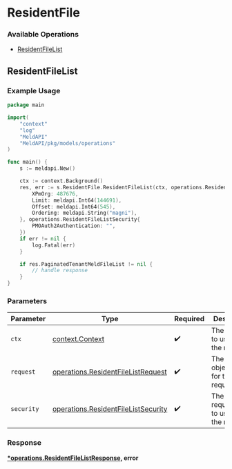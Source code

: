 # ResidentFile

### Available Operations

* [ResidentFileList](#residentfilelist)

## ResidentFileList

### Example Usage

```go
package main

import(
	"context"
	"log"
	"MeldAPI"
	"MeldAPI/pkg/models/operations"
)

func main() {
    s := meldapi.New()

    ctx := context.Background()
    res, err := s.ResidentFile.ResidentFileList(ctx, operations.ResidentFileListRequest{
        XPmOrg: 487676,
        Limit: meldapi.Int64(144691),
        Offset: meldapi.Int64(545),
        Ordering: meldapi.String("magni"),
    }, operations.ResidentFileListSecurity{
        PMOAuth2Authentication: "",
    })
    if err != nil {
        log.Fatal(err)
    }

    if res.PaginatedTenantMeldFileList != nil {
        // handle response
    }
}
```

### Parameters

| Parameter                                                                                  | Type                                                                                       | Required                                                                                   | Description                                                                                |
| ------------------------------------------------------------------------------------------ | ------------------------------------------------------------------------------------------ | ------------------------------------------------------------------------------------------ | ------------------------------------------------------------------------------------------ |
| `ctx`                                                                                      | [context.Context](https://pkg.go.dev/context#Context)                                      | :heavy_check_mark:                                                                         | The context to use for the request.                                                        |
| `request`                                                                                  | [operations.ResidentFileListRequest](../../models/operations/residentfilelistrequest.md)   | :heavy_check_mark:                                                                         | The request object to use for the request.                                                 |
| `security`                                                                                 | [operations.ResidentFileListSecurity](../../models/operations/residentfilelistsecurity.md) | :heavy_check_mark:                                                                         | The security requirements to use for the request.                                          |


### Response

**[*operations.ResidentFileListResponse](../../models/operations/residentfilelistresponse.md), error**

